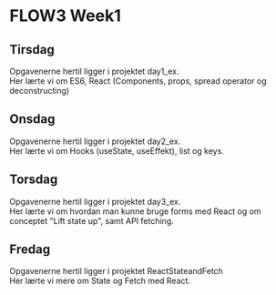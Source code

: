 # FLOW3 Week1

## Tirsdag
Opgavenerne hertil ligger i projektet day1_ex.  <br />
Her lærte vi om ES6, React (Components, props, spread operator og deconstructing)


## Onsdag
Opgavenerne hertil ligger i projektet day2_ex.  <br />
Her lærte vi om Hooks (useState, useEffekt), list og keys.  


## Torsdag
Opgavenerne hertil ligger i projektet day3_ex.  <br />
Her lærte vi om hvordan man kunne bruge forms med React og om conceptet "Lift state up", samt API fetching. 

## Fredag
Opgavenerne hertil ligger i projektet ReactStateandFetch  <br />
Her lærte vi mere om State og Fetch med React. 
